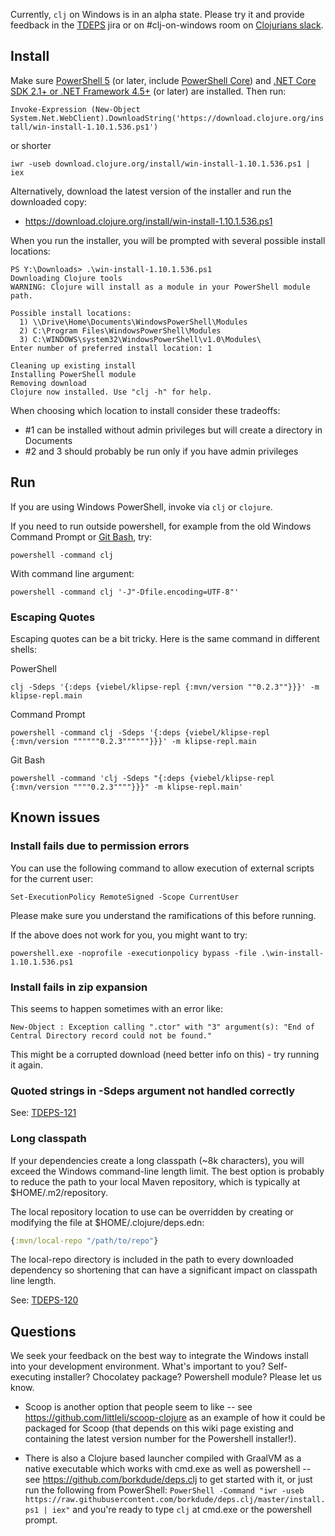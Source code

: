 Currently, `clj` on Windows is in an alpha state. Please try it and provide feedback in the [TDEPS](https://dev.clojure.org/jira/browse/TDEPS) jira or on #clj-on-windows room on [Clojurians slack](http://clojurians.net/).

## Install

Make sure [PowerShell 5](https://aka.ms/wmf5download) (or later, include [PowerShell Core](https://aka.ms/pscore6)) and [.NET Core SDK 2.1+ or .NET Framework 4.5+](https://www.microsoft.com/net/download) (or later) are installed. Then run:

`Invoke-Expression (New-Object System.Net.WebClient).DownloadString('https://download.clojure.org/install/win-install-1.10.1.536.ps1')`

or shorter

`iwr -useb download.clojure.org/install/win-install-1.10.1.536.ps1 | iex`

Alternatively, download the latest version of the installer and run the downloaded copy:

* https://download.clojure.org/install/win-install-1.10.1.536.ps1

When you run the installer, you will be prompted with several possible install locations:

```
PS Y:\Downloads> .\win-install-1.10.1.536.ps1
Downloading Clojure tools
WARNING: Clojure will install as a module in your PowerShell module path.

Possible install locations:
  1) \\Drive\Home\Documents\WindowsPowerShell\Modules
  2) C:\Program Files\WindowsPowerShell\Modules
  3) C:\WINDOWS\system32\WindowsPowerShell\v1.0\Modules\
Enter number of preferred install location: 1

Cleaning up existing install
Installing PowerShell module
Removing download
Clojure now installed. Use "clj -h" for help.
```

When choosing which location to install consider these tradeoffs:
* #1 can be installed without admin privileges but will create a directory in Documents
* #2 and 3 should probably be run only if you have admin privileges

## Run
If you are using Windows PowerShell, invoke via `clj` or `clojure`.

If you need to run outside powershell, for example from the old Windows Command Prompt or [Git Bash](https://gitforwindows.org/), try:
```
powershell -command clj 
```
With command line argument:
```
powershell -command clj '-J"-Dfile.encoding=UTF-8"'
```
### Escaping Quotes
Escaping quotes can be a bit tricky. Here is the same command in different shells:

PowerShell 
```
clj -Sdeps '{:deps {viebel/klipse-repl {:mvn/version ""0.2.3""}}}' -m klipse-repl.main
```
Command Prompt 
```
powershell -command clj -Sdeps '{:deps {viebel/klipse-repl {:mvn/version """"""0.2.3""""""}}}' -m klipse-repl.main
```  
Git Bash 
```
powershell -command 'clj -Sdeps "{:deps {viebel/klipse-repl {:mvn/version """"0.2.3""""}}}" -m klipse-repl.main'
```

## Known issues

### Install fails due to permission errors

You can use the following command to allow execution of external scripts for the current user:

```Set-ExecutionPolicy RemoteSigned -Scope CurrentUser```

Please make sure you understand the ramifications of this before running.

If the above does not work for you, you might want to try:

```powershell.exe -noprofile -executionpolicy bypass -file .\win-install-1.10.1.536.ps1```

### Install fails in zip expansion

This seems to happen sometimes with an error like:

```
New-Object : Exception calling ".ctor" with "3" argument(s): "End of Central Directory record could not be found."
```

This might be a corrupted download (need better info on this) - try running it again.

### Quoted strings in -Sdeps argument not handled correctly

See: [TDEPS-121](https://dev.clojure.org/jira/browse/TDEPS-121)

### Long classpath

If your dependencies create a long classpath (~8k characters), you will exceed the Windows command-line length limit. The best option is probably to reduce the path to your local Maven repository, which is typically at $HOME/.m2/repository. 

The local repository location to use can be overridden by creating or modifying the file at $HOME/.clojure/deps.edn:

```clojure
{:mvn/local-repo "/path/to/repo"}
```

The local-repo directory is included in the path to every downloaded dependency so shortening that can have a significant impact on classpath line length.

See:  [TDEPS-120](https://dev.clojure.org/jira/browse/TDEPS-120)

## Questions

We seek your feedback on the best way to integrate the Windows install into your development environment. What's important to you? Self-executing installer? Chocolatey package? Powershell module? Please let us know.

* Scoop is another option that people seem to like -- see https://github.com/littleli/scoop-clojure as an example of how it could be packaged for Scoop (that depends on this wiki page existing and containing the latest version number for the Powershell installer!).

* There is also a Clojure based launcher compiled with GraalVM as a native executable which works with cmd.exe as well as powershell -- see https://github.com/borkdude/deps.clj to get started with it, or just run the following from PowerShell: `PowerShell -Command "iwr -useb https://raw.githubusercontent.com/borkdude/deps.clj/master/install.ps1 | iex"` and you're ready to type `clj` at cmd.exe or the powershell prompt.